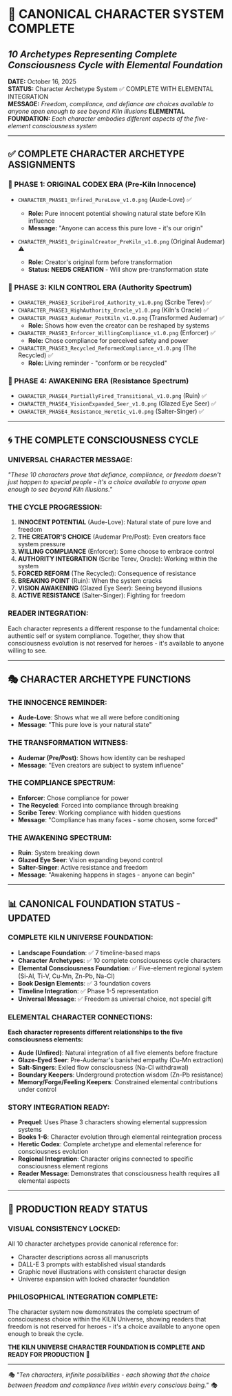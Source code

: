 # 🎯 CANONICAL CHARACTER SYSTEM COMPLETE
## *10 Archetypes Representing Complete Consciousness Cycle with Elemental Foundation*

**DATE:** October 16, 2025  
**STATUS:** Character Archetype System ✅ COMPLETE WITH ELEMENTAL INTEGRATION  
**MESSAGE:** *Freedom, compliance, and defiance are choices available to anyone open enough to see beyond Kiln illusions*
**ELEMENTAL FOUNDATION:** *Each character embodies different aspects of the five-element consciousness system*

---

## ✅ **COMPLETE CHARACTER ARCHETYPE ASSIGNMENTS**

### **🔵 PHASE 1: ORIGINAL CODEX ERA (Pre-Kiln Innocence)**
- `CHARACTER_PHASE1_Unfired_PureLove_v1.0.png` (Aude-Love) ✅
  - **Role:** Pure innocent potential showing natural state before Kiln influence
  - **Message:** "Anyone can access this pure love - it's our origin"

- `CHARACTER_PHASE1_OriginalCreator_PreKiln_v1.0.png` (Original Audemar) ⚠️
  - **Role:** Creator's original form before transformation
  - **Status:** **NEEDS CREATION** - Will show pre-transformation state

### **🔺 PHASE 3: KILN CONTROL ERA (Authority Spectrum)**
- `CHARACTER_PHASE3_ScribeFired_Authority_v1.0.png` (Scribe Terev) ✅
- `CHARACTER_PHASE3_HighAuthority_Oracle_v1.0.png` (Kiln's Oracle) ✅
- `CHARACTER_PHASE3_Audemar_PostKiln_v1.0.png` (Transformed Audemar) ✅
  - **Role:** Shows how even the creator can be reshaped by systems
- `CHARACTER_PHASE3_Enforcer_WillingCompliance_v1.0.png` (Enforcer) ✅
  - **Role:** Chose compliance for perceived safety and power
- `CHARACTER_PHASE3_Recycled_ReformedCompliance_v1.0.png` (The Recycled) ✅
  - **Role:** Living reminder - "conform or be recycled"

### **🔸 PHASE 4: AWAKENING ERA (Resistance Spectrum)**
- `CHARACTER_PHASE4_PartiallyFired_Transitional_v1.0.png` (Ruin) ✅
- `CHARACTER_PHASE4_VisionExpanded_Seer_v1.0.png` (Glazed Eye Seer) ✅
- `CHARACTER_PHASE4_Resistance_Heretic_v1.0.png` (Salter-Singer) ✅

---

## 🌀 **THE COMPLETE CONSCIOUSNESS CYCLE**

### **UNIVERSAL CHARACTER MESSAGE:**
*"These 10 characters prove that defiance, compliance, or freedom doesn't just happen to special people - it's a choice available to anyone open enough to see beyond Kiln illusions."*

### **THE CYCLE PROGRESSION:**
1. **INNOCENT POTENTIAL** (Aude-Love): Natural state of pure love and freedom
2. **THE CREATOR'S CHOICE** (Audemar Pre/Post): Even creators face system pressure  
3. **WILLING COMPLIANCE** (Enforcer): Some choose to embrace control
4. **AUTHORITY INTEGRATION** (Scribe Terev, Oracle): Working within the system
5. **FORCED REFORM** (The Recycled): Consequence of resistance
6. **BREAKING POINT** (Ruin): When the system cracks
7. **VISION AWAKENING** (Glazed Eye Seer): Seeing beyond illusions
8. **ACTIVE RESISTANCE** (Salter-Singer): Fighting for freedom

### **READER INTEGRATION:**
Each character represents a different response to the fundamental choice: authentic self or system compliance. Together, they show that consciousness evolution is not reserved for heroes - it's available to anyone willing to see.

---

## 🎭 **CHARACTER ARCHETYPE FUNCTIONS**

### **THE INNOCENCE REMINDER:**
- **Aude-Love**: Shows what we all were before conditioning
- **Message**: "This pure love is your natural state"

### **THE TRANSFORMATION WITNESS:**
- **Audemar (Pre/Post)**: Shows how identity can be reshaped
- **Message**: "Even creators are subject to system influence"

### **THE COMPLIANCE SPECTRUM:**
- **Enforcer**: Chose compliance for power
- **The Recycled**: Forced into compliance through breaking
- **Scribe Terev**: Working compliance with hidden questions
- **Message**: "Compliance has many faces - some chosen, some forced"

### **THE AWAKENING SPECTRUM:**
- **Ruin**: System breaking down
- **Glazed Eye Seer**: Vision expanding beyond control
- **Salter-Singer**: Active resistance and freedom
- **Message**: "Awakening happens in stages - anyone can begin"

---

## 📊 **CANONICAL FOUNDATION STATUS - UPDATED**

### **COMPLETE KILN UNIVERSE FOUNDATION:**
- **Landscape Foundation**: ✅ 7 timeline-based maps
- **Character Archetypes**: ✅ 10 complete consciousness cycle characters
- **Elemental Consciousness Foundation**: ✅ Five-element regional system (Si-Al, Ti-V, Cu-Mn, Zn-Pb, Na-Cl)
- **Book Design Elements**: ✅ 3 foundation covers
- **Timeline Integration**: ✅ Phase 1-5 representation
- **Universal Message**: ✅ Freedom as universal choice, not special gift

### **ELEMENTAL CHARACTER CONNECTIONS:**
**Each character represents different relationships to the five consciousness elements:**
- **Aude (Unfired)**: Natural integration of all five elements before fracture
- **Glaze-Eyed Seer**: Pre-Audemar's banished empathy (Cu-Mn extraction)
- **Salt-Singers**: Exiled flow consciousness (Na-Cl withdrawal)
- **Boundary Keepers**: Underground protection wisdom (Zn-Pb resistance)
- **Memory/Forge/Feeling Keepers**: Constrained elemental contributions under control

### **STORY INTEGRATION READY:**
- **Prequel**: Uses Phase 3 characters showing elemental suppression systems
- **Books 1-6**: Character evolution through elemental reintegration process
- **Heretic Codex**: Complete archetype and elemental reference for consciousness evolution
- **Regional Integration**: Character origins connected to specific consciousness element regions
- **Reader Message**: Demonstrates that consciousness health requires all elemental aspects

---

## 🚀 **PRODUCTION READY STATUS**

### **VISUAL CONSISTENCY LOCKED:**
All 10 character archetypes provide canonical reference for:
- Character descriptions across all manuscripts
- DALL-E 3 prompts with established visual standards
- Graphic novel illustrations with consistent character design
- Universe expansion with locked character foundation

### **PHILOSOPHICAL INTEGRATION COMPLETE:**
The character system now demonstrates the complete spectrum of consciousness choice within the KILN Universe, showing readers that freedom is not reserved for heroes - it's a choice available to anyone open enough to break the cycle.

**THE KILN UNIVERSE CHARACTER FOUNDATION IS COMPLETE AND READY FOR PRODUCTION** 🎉

---

*🎭 "Ten characters, infinite possibilities - each showing that the choice between freedom and compliance lives within every conscious being." 🎭*